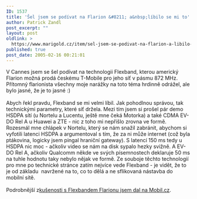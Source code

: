 ```yaml
---
ID: 1537
title: 'Šel jsem se podívat na Flarion &#8211; a&nbsp;líbilo se mi to'
author: Patrick Zandl
post_excerpt: ""
layout: post
oldlink: >
  https://www.marigold.cz/item/sel-jsem-se-podivat-na-flarion-a-libilo-se-mi-to
published: true
post_date: 2005-02-16 00:21:01
---
```

<p>V Cannes jsem se šel podívat na technologii Flexband, kterou
americký Flarion možná prodá českému T-Mobile pro jeho síť v pásmu 872
MHz. Přítomný flarionista všechny moje narážky na toto téma hrdinně
odrážel, ale bylo jasné, že je to jasné :)<br />
<br />
Abych řekl pravdu, Flexband se mi velmi líbil. Jak pohodlnou správou,
tak technickými parametry, které síť držela. Mezi tím jsem si prošel
pár demo HSDPA sítí (u Nortelu a Lucentu, ještě mne čeká Motorka) a
také CDMA EV-DO Rel A u Huawei a ZTE - nic z toho mi nepřišlo zrovna ve
formě. Rozesmál mne chlápek v Nortelu, který se nám snažil zabránit,
abychom si vyfotili latenci HSDPA a argumentoval s tím, že za ni může
internet (což byla ptákovina, logicky jsem pingal hraniční gateway). S
latencí 150 ms tedy u HSDPA nic moc - ačkoliv video se nám na disk
sypalo hezky svižně. A EV-DO Rel A, ačkoliv Qualcomm někde ve svých
písemnostech deklaruje 50 ms na tuhle hodnotu taky nebylo nějak ve
formě. Ze souboje těchto technologií pro mne po technické stránce zatím
nejvíce vede Flexband - je vidět, že to je od základu&nbsp; navržené na
to, co to dělá a ne sflikovaná nástavba do mobilní sítě. <br />
<br />
Podrobnější z<a href="http://mobil.idnes.cz/mob_tech.asp?r=mob_tech&amp;c=A050215_225217_mob_tech_zan" >kušenosti s Flexbandem Flarionu jsem dal na Mobil.cz</a>.</p>
